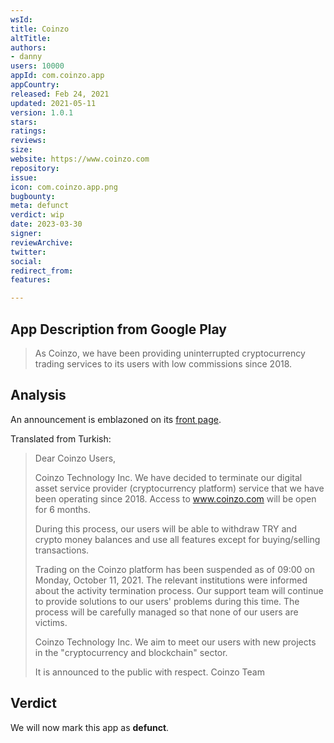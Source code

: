```yaml
---
wsId: 
title: Coinzo
altTitle: 
authors:
- danny
users: 10000
appId: com.coinzo.app
appCountry: 
released: Feb 24, 2021
updated: 2021-05-11
version: 1.0.1
stars: 
ratings: 
reviews: 
size: 
website: https://www.coinzo.com
repository: 
issue: 
icon: com.coinzo.app.png
bugbounty: 
meta: defunct
verdict: wip
date: 2023-03-30
signer: 
reviewArchive: 
twitter: 
social: 
redirect_from: 
features: 

---
```


## App Description from Google Play 

> As Coinzo, we have been providing uninterrupted cryptocurrency trading services to its users with low commissions since 2018.

## Analysis 

An announcement is emblazoned on its [front page](https://twitter.com/BitcoinWalletz/status/1641368754042068992).

Translated from Turkish: 

> Dear Coinzo Users,
>
> Coinzo Technology Inc. We have decided to terminate our digital asset service provider (cryptocurrency platform) service that we have been operating since 2018. Access to www.coinzo.com will be open for 6 months.
>
> During this process, our users will be able to withdraw TRY and crypto money balances and use all features except for buying/selling transactions.
>
> Trading on the Coinzo platform has been suspended as of 09:00 on Monday, October 11, 2021. The relevant institutions were informed about the activity termination process. Our support team will continue to provide solutions to our users' problems during this time. The process will be carefully managed so that none of our users are victims.
>
> Coinzo Technology Inc. We aim to meet our users with new projects in the "cryptocurrency and blockchain" sector.
>
> It is announced to the public with respect.
> Coinzo Team

## Verdict 

We will now mark this app as **defunct**.

